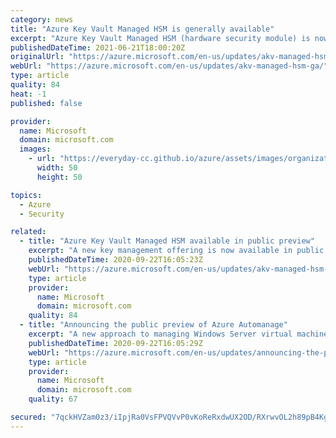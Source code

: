 ```yaml
---
category: news
title: "Azure Key Vault Managed HSM is generally available"
excerpt: "Azure Key Vault Managed HSM (hardware security module) is now generally available. Managed HSM offers a fully managed, highly available, single-tenant, high-throughput, standards-compliant cloud service to safeguard cryptographic keys for your cloud applications, using FIPS 140-2 Level 3 validated HSMs.\n"
publishedDateTime: 2021-06-21T18:00:20Z
originalUrl: "https://azure.microsoft.com/en-us/updates/akv-managed-hsm-ga/"
webUrl: "https://azure.microsoft.com/en-us/updates/akv-managed-hsm-ga/"
type: article
quality: 84
heat: -1
published: false

provider:
  name: Microsoft
  domain: microsoft.com
  images:
    - url: "https://everyday-cc.github.io/azure/assets/images/organizations/microsoft.com-50x50.jpg"
      width: 50
      height: 50

topics:
  - Azure
  - Security

related:
  - title: "Azure Key Vault Managed HSM available in public preview"
    excerpt: "A new key management offering is now available in public preview: Azure Key Vault Managed HSM (hardware security model). Azure Key Vault Managed HSM offers a fully managed, highly available, single-tenant, standards-compliant cloud service that enables you to safeguards cryptographic keys for your cloud"
    publishedDateTime: 2020-09-22T16:05:23Z
    webUrl: "https://azure.microsoft.com/en-us/updates/akv-managed-hsm-public-preview/"
    type: article
    provider:
      name: Microsoft
      domain: microsoft.com
    quality: 84
  - title: "Announcing the public preview of Azure Automanage"
    excerpt: "A new approach to managing Windows Server virtual machines in Azure."
    publishedDateTime: 2020-09-22T16:05:29Z
    webUrl: "https://azure.microsoft.com/en-us/updates/announcing-the-public-preview-of-azure-automanage/"
    type: article
    provider:
      name: Microsoft
      domain: microsoft.com
    quality: 67

secured: "7qckHVZam0z3/iIpjRa0VsFPVQVvP0vKoReRxdwUX2OD/RXrwvOL2h89pB4KgSz8oTy95sQrNEgFQ0WH/zUNHkxU1tNes7P3kKcZfsoEak9nvOi06vOClnCoFOYRKbaIfTVs+dZY4gd3eLzdZS4q4ynLIwEUzIw2muWPEBG/p2xfcCQgMv3gPi7wmGD1EvJMh6dpVxZdGcRl9AWQveleD4FnOWqo0pyv7MwsWYU81882lsMEw6a3DcNq5o1qHwl5IPbkCkAw8D+LKePqJ5yaXEMLs8Ier1jv7+9zrGhfGdlhC3NFlTekwJTyDgKZpLIbrBPwElIgleeth+JJUjU1hY7g/4hj6amNIlJ8NRQ8vX8=;saKpgNyB6WBkfhR868rKNA=="
---
```


